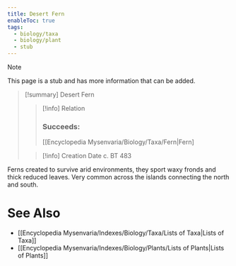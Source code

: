 ```yaml
---
title: Desert Fern
enableToc: true
tags:
  - biology/taxa
  - biology/plant
  - stub
---
```


> [!note]
> This page is a stub and has more information that can be added.

> [!summary] Desert Fern
> > [!info] Relation
> > ### Succeeds:
> > [[Encyclopedia Mysenvaria/Biology/Taxa/Fern|Fern]
>
> > [!info] Creation Date
> > c. BT 483

Ferns created to survive arid environments, they sport waxy fronds and thick reduced leaves. Very common across the islands connecting the north and south.

# See Also
- [[Encyclopedia Mysenvaria/Indexes/Biology/Taxa/Lists of Taxa|Lists of Taxa]]
- [[Encyclopedia Mysenvaria/Indexes/Biology/Plants/Lists of Plants|Lists of Plants]]
